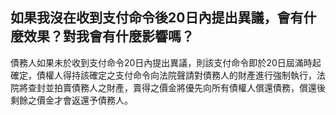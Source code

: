 ## 如果我沒在收到支付命令後20日內提出異議，會有什麼效果？對我會有什麼影響嗎？

債務人如果未於收到支付命令20日內提出異議，則該支付命令即於20日屆滿時起確定，債權人得持該確定之支付命令向法院聲請對債務人的財產進行強制執行，法院將查封並拍賣債務人之財產，賣得之價金將優先向所有債權人償還債務，償還後剩餘之價金才會返還予債務人。
